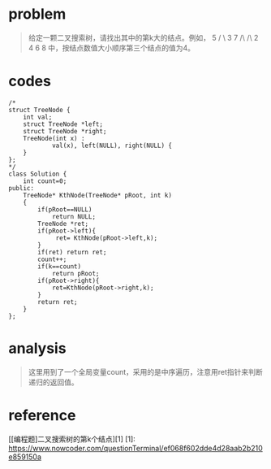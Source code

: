 # problem
>给定一颗二叉搜索树，请找出其中的第k大的结点。例如， 5 / \ 3 7 /\ /\ 2 4 6 8 中，按结点数值大小顺序第三个结点的值为4。

# codes
```
/*
struct TreeNode {
    int val;
    struct TreeNode *left;
    struct TreeNode *right;
    TreeNode(int x) :
            val(x), left(NULL), right(NULL) {
    }
};
*/
class Solution {
    int count=0;
public:
    TreeNode* KthNode(TreeNode* pRoot, int k)
    {
        if(pRoot==NULL)
            return NULL;
        TreeNode *ret;
        if(pRoot->left){
             ret= KthNode(pRoot->left,k);
        }
        if(ret) return ret;
        count++;
        if(k==count)
            return pRoot;
        if(pRoot->right){
            ret=KthNode(pRoot->right,k);
        }
        return ret;
    }
};

```

# analysis
>这里用到了一个全局变量count，采用的是中序遍历，注意用ret指针来判断递归的返回值。
# reference
[[编程题]二叉搜索树的第k个结点][1]
[1]: https://www.nowcoder.com/questionTerminal/ef068f602dde4d28aab2b210e859150a